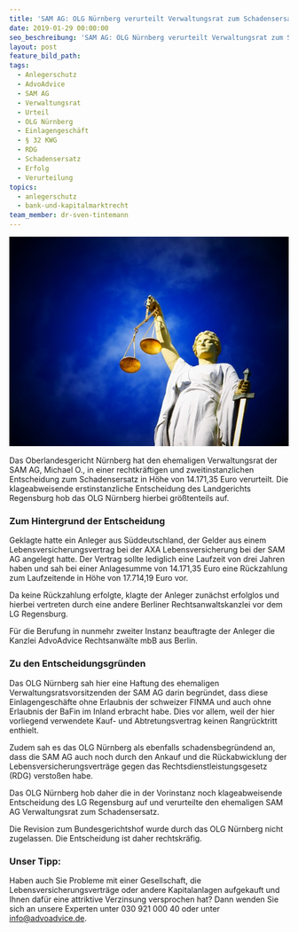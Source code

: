 ```yaml
---
title: 'SAM AG: OLG Nürnberg verurteilt Verwaltungsrat zum Schadensersatz'
date: 2019-01-29 00:00:00
seo_beschreibung: 'SAM AG: OLG Nürnberg verurteilt Verwaltungsrat zum Schadensersatz'
layout: post
feature_bild_path:
tags:
  - Anlegerschutz
  - AdvoAdvice
  - SAM AG
  - Verwaltungsrat
  - Urteil
  - OLG Nürnberg
  - Einlagengeschäft
  - § 32 KWG
  - RDG
  - Schadensersatz
  - Erfolg
  - Verurteilung
topics:
  - anlegerschutz
  - bank-und-kapitalmarktrecht
team_member: dr-sven-tintemann
---
```


![Justitia - Foto Pixabay](/uploads/justice-2071539-640-3.jpg "Erfolg von AdvoAdvice vor dem OLG Nürnberg")

Das Oberlandesgericht Nürnberg hat den ehemaligen Verwaltungsrat der SAM AG, Michael O., in einer rechtkräftigen und zweitinstanzlichen Entscheidung zum Schadensersatz in Höhe von 14.171,35 Euro verurteilt. Die klageabweisende erstinstanzliche Entscheidung des Landgerichts Regensburg hob das OLG Nürnberg hierbei größtenteils auf.

### Zum Hintergrund der Entscheidung

Geklagte hatte ein Anleger aus Süddeutschland, der Gelder aus einem Lebensversicherungsvertrag bei der AXA Lebensversicherung bei der SAM AG angelegt hatte. Der Vertrag sollte lediglich eine Laufzeit von drei Jahren haben und sah bei einer Anlagesumme von 14.171,35 Euro eine Rückzahlung zum Laufzeitende in Höhe von 17.714,19 Euro vor.

Da keine Rückzahlung erfolgte, klagte der Anleger zunächst erfolglos und hierbei vertreten durch eine andere Berliner Rechtsanwaltskanzlei vor dem LG Regensburg.

Für die Berufung in nunmehr zweiter Instanz beauftragte der Anleger die Kanzlei AdvoAdvice Rechtsanwälte mbB aus Berlin.

### Zu den Entscheidungsgründen

Das OLG Nürnberg sah hier eine Haftung des ehemaligen Verwaltungsratsvorsitzenden der SAM AG darin begründet, dass diese Einlagengeschäfte ohne Erlaubnis der schweizer FINMA und auch ohne Erlaubnis der BaFin im Inland erbracht habe. Dies vor allem, weil der hier vorliegend verwendete Kauf- und Abtretungsvertrag keinen Rangrücktritt enthielt.

Zudem sah es das OLG Nürnberg als ebenfalls schadensbegründend an, dass die SAM AG auch noch durch den Ankauf und die Rückabwicklung der Lebensversicherungsverträge gegen das Rechtsdienstleistungsgesetz (RDG) verstoßen habe.

Das OLG Nürnberg hob daher die in der Vorinstanz noch klageabweisende Entscheidung des LG Regensburg auf und verurteilte den ehemaligen SAM AG Verwaltungsrat zum Schadensersatz.

Die Revision zum Bundesgerichtshof wurde durch das OLG Nürnberg nicht zugelassen. Die Entscheidung ist daher rechtskräfig.

### Unser Tipp:

Haben auch Sie Probleme mit einer Gesellschaft, die Lebensversicherungsverträge oder andere Kapitalanlagen aufgekauft und Ihnen dafür eine attriktive Verzinsung versprochen hat? Dann wenden Sie sich an unsere Experten unter 030 921 000 40 oder unter info@advoadvice.de.